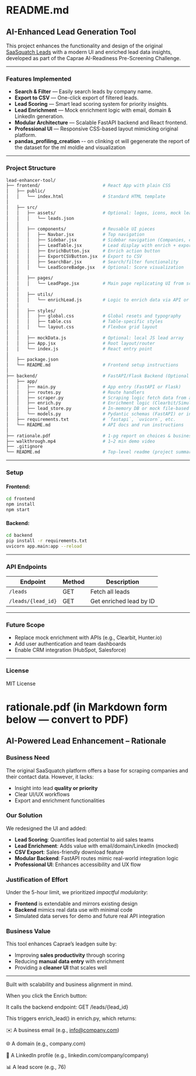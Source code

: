 # README.md

##  AI-Enhanced Lead Generation Tool

This project enhances the functionality and design of the original [SaaSquatch Leads](https://www.saasquatchleads.com/) with a modern UI and enriched lead data insights, developed as part of the Caprae AI-Readiness Pre-Screening Challenge.

---

###  Features Implemented

*  **Search & Filter** — Easily search leads by company name.
*  **Export to CSV** — One-click export of filtered leads.
*  **Lead Scoring** — Smart lead scoring system for priority insights.
*  **Lead Enrichment** — Mock enrichment logic with email, domain & LinkedIn generation.
*  **Modular Architecture** — Scalable FastAPI backend and React frontend.
*  **Professional UI** — Responsive CSS-based layout mimicking original platform.
*  **pandas_profiling_creation** -- on clinking ot will gegenerate the report of the dataset for the ml moldle and visualization

---

###  Project Structure

```bash
lead-enhancer-tool/
├── frontend/                        # React App with plain CSS
│   ├── public/
│   │   └── index.html               # Standard HTML template
│
│   ├── src/
│   │   ├── assets/                  # Optional: logos, icons, mock lead files
│   │   │   └── leads.json
│   │
│   │   ├── components/              # Reusable UI pieces
│   │   │   ├── Navbar.jsx           # Top navigation
│   │   │   ├── Sidebar.jsx          # Sidebar navigation (Companies, etc.)
│   │   │   ├── LeadTable.jsx        # Lead display with enrich + export
│   │   │   ├── EnrichButton.jsx     # Enrich action button
│   │   │   ├── ExportCSVButton.jsx  # Export to CSV
│   │   │   ├── SearchBar.jsx        # Search/filter functionality
│   │   │   └── LeadScoreBadge.jsx   # Optional: Score visualization
│   │
│   │   ├── pages/
│   │   │   └── LeadPage.jsx         # Main page replicating UI from screenshot
│   │
│   │   ├── utils/
│   │   │   └── enrichLead.js        # Logic to enrich data via API or mock
│   │
│   │   ├── styles/
│   │   │   ├── global.css           # Global resets and typography
│   │   │   ├── table.css            # Table-specific styles
│   │   │   └── layout.css           # Flexbox grid layout
│   │
│   │   ├── mockData.js              # Optional: local JS lead array
│   │   ├── App.jsx                  # Root layout/router
│   │   └── index.js                 # React entry point
│
│   ├── package.json
│   └── README.md                    # Frontend setup instructions
│
├── backend/                         # FastAPI/Flask Backend (Optional for enrichment/scraping)
│   ├── app/
│   │   ├── main.py                  # App entry (FastAPI or Flask)
│   │   ├── routes.py                # Route handlers
│   │   ├── scraper.py               # Scraping logic fetch data from api
│   │   ├── enrich.py                # Enrichment logic (Clearbit/Simulated)
│   │   ├── lead_store.py            # In-memory DB or mock file-based storage
│   │   └── models.py                # Pydantic schemas (FastAPI) or input/output validation
│   ├── requirements.txt             # `fastapi`, `uvicorn`, etc.
│   └── README.md                    # API docs and run instructions
│
├── rationale.pdf                    # 1-pg report on choices & business value
├── walkthrough.mp4                  # 1–2 min demo video
├── .gitignore
└── README.md                        # Top-level readme (project summary + how to run)
```

---

###  Setup

#### Frontend:

```bash
cd frontend
npm install
npm start
```

#### Backend:

```bash
cd backend
pip install -r requirements.txt
uvicorn app.main:app --reload
```

---

###  API Endpoints

| Endpoint           | Method | Description             |
| ------------------ | ------ | ----------------------- |
| `/leads`           | GET    | Fetch all leads         |
| `/leads/{lead_id}` | GET    | Get enriched lead by ID |

---

###  Future Scope

* Replace mock enrichment with APIs (e.g., Clearbit, Hunter.io)
* Add user authentication and team dashboards
* Enable CRM integration (HubSpot, Salesforce)

---

###  License

MIT License

# rationale.pdf (in Markdown form below — convert to PDF)

## AI-Powered Lead Enhancement – Rationale

###  Business Need

The original SaaSquatch platform offers a base for scraping companies and their contact data. However, it lacks:

* Insight into lead **quality or priority**
* Clear UI/UX workflows
* Export and enrichment functionalities

###  Our Solution

We redesigned the UI and added:

*  **Lead Scoring**: Quantifies lead potential to aid sales teams
*  **Lead Enrichment**: Adds value with email/domain/LinkedIn (mocked)
*  **CSV Export**: Sales-friendly download feature
*  **Modular Backend**: FastAPI routes mimic real-world integration logic
*  **Professional UI**: Enhances accessibility and UX flow

###  Justification of Effort

Under the 5-hour limit, we prioritized *impactful modularity*:

* **Frontend** is extendable and mirrors existing design
* **Backend** mimics real data use with minimal code
* Simulated data serves for demo and future real API integration

###  Business Value

This tool enhances Caprae’s leadgen suite by:

* Improving **sales productivity** through scoring
* Reducing **manual data entry** with enrichment
* Providing a **cleaner UI** that scales well

---

Built with scalability and business alignment in mind.

When you click the Enrich button:

It calls the backend endpoint:
GET /leads/{lead_id}

This triggers enrich_lead() in enrich.py, which returns:

✉️ A business email (e.g., info@company.com)

🌐 A domain (e.g., company.com)

💼 A LinkedIn profile (e.g., linkedin.com/company/company)

📊 A lead score (e.g., 76)

